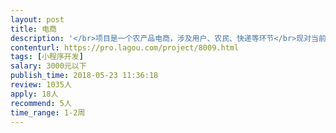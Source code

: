 ```yaml
---                
layout: post       
title: 电商           
description: '</br>项目是一个农产品电商，涉及用户、农民、快递等环节</br>现对当前版本做功能优化</br>需要经验丰富的前端人员</br>'     
contenturl: https://pro.lagou.com/project/8009.html      
tags: [小程序开发]            
salary: 3000元以下          
publish_time: 2018-05-23 11:36:18         
review: 1035人                   
apply: 18人                   
recommend: 5人                   
time_range: 1-2周              
---                 
```

